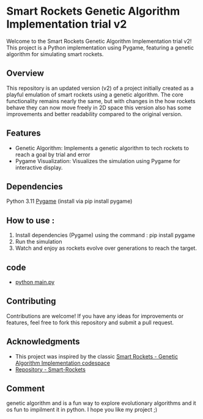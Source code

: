 

# Smart Rockets Genetic Algorithm Implementation trial v2

Welcome to the Smart Rockets Genetic Algorithm Implementation trial v2! This project is a Python implementation using Pygame, featuring a genetic algorithm for simulating smart rockets.

## Overview
This repository is an updated version (v2) of a project initially created as a playful emulation of smart rockets using a genetic algorithm. The core functionality remains nearly the same, but with changes in the how rockets behave they can now move freely in 2D space this version also has some improvements and better readability compared to the original version.

## Features
- Genetic Algorithm: Implements a genetic algorithm to tech rockets to reach a goal by trial and error
- Pygame Visualization: Visualizes the simulation using Pygame for interactive display.


## Dependencies
Python 3.11
[Pygame](https://www.pygame.org/docs/) (install via pip install pygame)

## How to use :

1. Install dependencies (Pygame) using the command :  pip install pygame
2. Run the simulation
3. Watch and enjoy as rockets evolve over generations to reach the target.

## code
- [python main.py](https://github.com/SrujanHR/smart-rockets-proxy-two/blob/main/plane.py)


## Contributing
Contributions are welcome! If you have any ideas for improvements or features, feel free to fork this repository and submit a pull request.


## Acknowledgments
- This project was inspired by the classic [Smart Rockets - Genetic Algorithm Implementation codespace](https://shivank1006.github.io/Smart-Rockets/) 
- [Repository - Smart-Rockets](https://github.com/Shivank1006/Smart-Rockets)

## Comment
genetic algorithm and is a fun way to explore evolutionary algorithms and it os fun to impilment it in python.
I hope you like my project ;)



